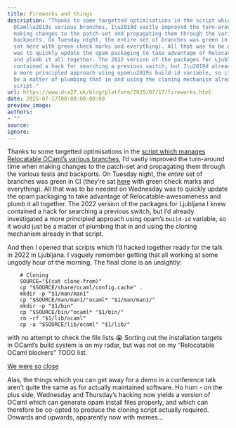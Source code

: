 ```yaml
---
title: Fireworks and things
description: "Thanks to some targetted optimisations in the script which manages Relocatable
  OCaml\u2019s various branches, I\u2019d vastly improved the turn-around time when
  making changes to the patch-set and propagating them through the various tests and
  backports. On Tuesday night, the entire set of branches was green in CI (they\u2019re
  sat here with green check marks and everything). All that was to be needed on Wednesday
  was to quickly update the opam packaging to take advantage of Relocatable-awesomeness
  and plumb it all together. The 2022 version of the packages for Ljubljana I knew
  contained a hack for searching a previous switch, but I\u2019d already investigated
  a more principled approach using opam\u2019s build-id variable, so it would just
  be a matter of plumbing that in and using the cloning mechanism already in that
  script."
url: https://www.dra27.uk/blog/platform/2025/07/17/fireworks.html
date: 2025-07-17T00:00:00-00:00
preview_image:
authors:
- ""
source:
ignore:
---
```


<p>Thanks to some targetted optimisations in the <a href="https://github.com/dra27/relocatable/commits/main/stack">script which manages Relocatable
OCaml’s various branches</a>,
I’d vastly improved the turn-around time when making changes to the patch-set
and propagating them through the various tests and backports. On Tuesday night,
the <em>entire</em> set of branches was green in CI (they’re sat <a href="https://github.com/dra27/ocaml/pulls?q=is:pr%20is:open%20label:relocatable%20combined">here</a>
with green check marks and everything). All that was to be needed on Wednesday
was to quickly update the opam packaging to take advantage of
Relocatable-awesomeness and plumb it all together. The 2022 version of the
packages for Ljubljana I knew contained a hack for searching a previous switch,
but I’d already investigated a more principled approach using opam’s <code class="language-plaintext highlighter-rouge">build-id</code>
variable, so it would just be a matter of plumbing that in and using the cloning
mechanism already in that script.</p>

<p>And then I opened that scripts which I’d hacked together ready for the talk in
2022 in Ljubljana. I vaguely remember getting that all working at some ungodly
hour of the morning. The final clone is an unsightly:</p>

<div class="language-sh highlighter-rouge"><div class="highlight"><pre class="highlight"><code>    <span class="c"># Cloning</span>
    <span class="nv">SOURCE</span><span class="o">=</span><span class="s2">"</span><span class="si">$(</span><span class="nb">cat </span>clone-from<span class="si">)</span><span class="s2">"</span>
    <span class="nb">cp</span> <span class="s2">"</span><span class="nv">$SOURCE</span><span class="s2">/share/ocaml/config.cache"</span> <span class="nb">.</span>
    <span class="nb">mkdir</span> <span class="nt">-p</span> <span class="s2">"</span><span class="nv">$1</span><span class="s2">/man/man1"</span>
    <span class="nb">cp</span> <span class="s2">"</span><span class="nv">$SOURCE</span><span class="s2">/man/man1/"</span>ocaml<span class="k">*</span> <span class="s2">"</span><span class="nv">$1</span><span class="s2">/man/man1/"</span>
    <span class="nb">mkdir</span> <span class="nt">-p</span> <span class="s2">"</span><span class="nv">$1</span><span class="s2">/bin"</span>
    <span class="nb">cp</span> <span class="s2">"</span><span class="nv">$SOURCE</span><span class="s2">/bin/"</span>ocaml<span class="k">*</span> <span class="s2">"</span><span class="nv">$1</span><span class="s2">/bin/"</span>
    <span class="nb">rm</span> <span class="nt">-rf</span> <span class="s2">"</span><span class="nv">$1</span><span class="s2">/lib/ocaml"</span>
    <span class="nb">cp</span> <span class="nt">-a</span> <span class="s2">"</span><span class="nv">$SOURCE</span><span class="s2">/lib/ocaml"</span> <span class="s2">"</span><span class="nv">$1</span><span class="s2">/lib/"</span>
</code></pre></div></div>

<p>with no attempt to check the file lists 😭 Sorting out the installation targets
in OCaml’s build system is on my radar, but was not on my “Relocatable OCaml
blockers” TODO list.</p>

<div class="tenor-gif-embed" data-postid="22401840" data-share-method="host" data-aspect-ratio="1.74863" data-width="100%"><a href="https://tenor.com/view/were-so-close-gif-22401840">We were so close</a></div>


<p>Alas, the things which you can get away for a demo in a conference talk aren’t
quite the same as for actually maintained software. Ho hum - on the plus side,
Wednesday and Thursday’s hacking now yields a version of OCaml which can
generate opam install files properly, and which can therefore be co-opted to
produce the cloning script actually required. Onwards and upwards, apparently
now with memes…</p>
